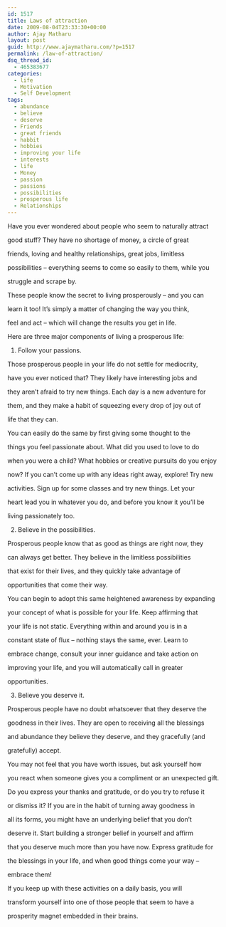 ```yaml
---
id: 1517
title: Laws of attraction
date: 2009-08-04T23:33:30+00:00
author: Ajay Matharu
layout: post
guid: http://www.ajaymatharu.com/?p=1517
permalink: /law-of-attraction/
dsq_thread_id:
  - 465383677
categories:
  - life
  - Motivation
  - Self Development
tags:
  - abundance
  - believe
  - deserve
  - Friends
  - great friends
  - habbit
  - hobbies
  - improving your life
  - interests
  - life
  - Money
  - passion
  - passions
  - possibilities
  - prosperous life
  - Relationships
---
```

Have you ever wondered about people who seem to naturally attract
  
good stuff? They have no shortage of money, a circle of great
  
friends, loving and healthy relationships, great jobs, limitless
  
possibilities &#8211; everything seems to come so easily to them, while you
  
struggle and scrape by.

These people know the secret to living prosperously &#8211; and you can
  
learn it too! It&#8217;s simply a matter of changing the way you think,
  
feel and act &#8211; which will change the results you get in life.

Here are three major components of living a prosperous life:

1) Follow your passions.

Those prosperous people in your life do not settle for mediocrity,
  
have you ever noticed that? They likely have interesting jobs and
  
they aren&#8217;t afraid to try new things. Each day is a new adventure for
  
them, and they make a habit of squeezing every drop of joy out of
  
life that they can.

You can easily do the same by first giving some thought to the
  
things you feel passionate about. What did you used to love to do
  
when you were a child? What hobbies or creative pursuits do you enjoy
  
now? If you can&#8217;t come up with any ideas right away, explore! Try new
  
activities. Sign up for some classes and try new things. Let your
  
heart lead you in whatever you do, and before you know it you&#8217;ll be
  
living passionately too.

2) Believe in the possibilities.

Prosperous people know that as good as things are right now, they
  
can always get better. They believe in the limitless possibilities
  
that exist for their lives, and they quickly take advantage of
  
opportunities that come their way.

You can begin to adopt this same heightened awareness by expanding
  
your concept of what is possible for your life. Keep affirming that
  
your life is not static. Everything within and around you is in a
  
constant state of flux &#8211; nothing stays the same, ever. Learn to
  
embrace change, consult your inner guidance and take action on
  
improving your life, and you will automatically call in greater
  
opportunities.

3) Believe you deserve it.

Prosperous people have no doubt whatsoever that they deserve the
  
goodness in their lives. They are open to receiving all the blessings
  
and abundance they believe they deserve, and they gracefully (and
  
gratefully) accept.

You may not feel that you have worth issues, but ask yourself how
  
you react when someone gives you a compliment or an unexpected gift.
  
Do you express your thanks and gratitude, or do you try to refuse it
  
or dismiss it? If you are in the habit of turning away goodness in
  
all its forms, you might have an underlying belief that you don&#8217;t
  
deserve it. Start building a stronger belief in yourself and affirm
  
that you deserve much more than you have now. Express gratitude for
  
the blessings in your life, and when good things come your way &#8211;
  
embrace them!

If you keep up with these activities on a daily basis, you will
  
transform yourself into one of those people that seem to have a
  
prosperity magnet embedded in their brains.